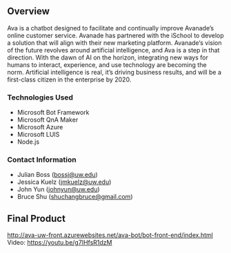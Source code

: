 ## Overview
Ava is a chatbot designed to facilitate and continually improve Avanade’s online customer service. Avanade has partnered with the iSchool to develop a solution that will align with their new marketing platform. Avanade‘s vision of the future revolves around artificial intelligence, and Ava is a step in that direction. With the dawn of AI on the horizon, integrating new ways for humans to interact, experience, and use technology are becoming the norm. Artificial intelligence is real, it’s driving business results, and will be a first-class citizen in the enterprise by 2020.

### Technologies Used
* Microsoft Bot Framework
* Microsoft QnA Maker
* Microsoft Azure
* Microsoft LUIS
* Node.js

### Contact Information
* Julian Boss (bossj@uw.edu)
* Jessica Kuelz (jmkuelz@uw.edu)
* John Yun (johnyun@uw.edu)
* Bruce Shu (shuchangbruce@gmail.com)

## Final Product
http://ava-uw-front.azurewebsites.net/ava-bot/bot-front-end/index.html
Video: https://youtu.be/g7IHfsR1dzM

